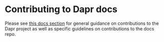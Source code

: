 # Contributing to Dapr docs

Please see [this docs section](https://docs.dapr.io/contributing/) for general guidance on contributions to the Dapr project as well as specific guidelines on contributions to the docs repo.